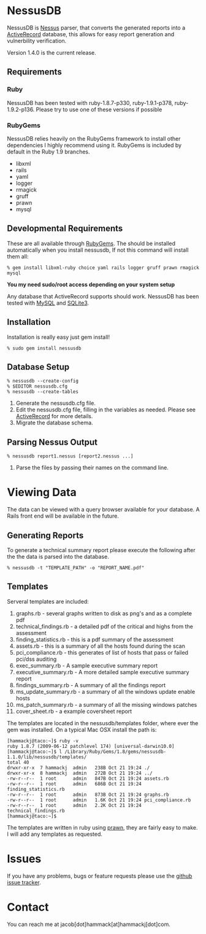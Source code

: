 # NessusDB

NessusDB is [Nessus](http://www.nessus.org) parser, that converts the generated reports into a  [ActiveRecord](http://api.rubyonrails.org/classes/ActiveRecord/Base.html) database, this allows for easy report generation and vulnerbility verification. 

Version 1.4.0 is the current release.

## Requirements

### Ruby
NessusDB has been tested with ruby-1.8.7-p330, ruby-1.9.1-p378, ruby-1.9.2-p136. Please try to use one of these versions if possible

### RubyGems
NessusDB relies heavily on the RubyGems framework to install other dependencies I highly recommend using it. RubyGems is included by default in the Ruby 1.9 branches.


- libxml
- rails
- yaml 
- logger
- rmagick
- gruff
- prawn
- mysql

## Developmental Requirements

These are all available through [RubyGems](http://rubygems.org/). The should be installed automatically when you install nessusdb, If not this command will install them all:

	% gem install libxml-ruby choice yaml rails logger gruff prawn rmagick mysql
	
**You my need sudo/root access depending on your system setup**

Any database that ActiveRecord supports should work. NessusDB has been tested with [MySQL](http://www.mysql.com/) and [SQLite3](http://sqlite.org/). 

## Installation
Installation is really easy just gem install!

	% sudo gem install nessusdb

## Database Setup

	% nessusdb --create-config
	% $EDITOR nessusdb.cfg
	% nessusdb --create-tables

1. Generate the nessusdb.cfg file.
2. Edit the nessusdb.cfg file, filling in the variables as needed. Please see [ActiveRecord](http://api.rubyonrails.org/classes/ActiveRecord/Base.html) for more details.
3. Migrate the database schema.


## Parsing Nessus Output

	% nessusdb report1.nessus [report2.nessus ...]

1. Parse the files by passing their names on the command line.


# Viewing Data #
The data can be viewed with a query browser available for your database. A Rails front end will be available in the future.

## Generating Reports ##
To generate a technical summary report please execute the following after the the data is parsed into the database.

	% nessusdb -t "TEMPLATE_PATH" -o "REPORT_NAME.pdf"
	
## Templates ##
Serveral templates are included:

1. graphs.rb - several graphs written to disk as png's and as a complete pdf
2. technical_findings.rb - a detailed pdf of the critical and highs from the assessment
3. finding_statistics.rb - this is a pdf summary of the assessment
4. assets.rb - this is a summary of all the hosts found during the scan
5. pci_compliance.rb - this generates of list of hosts that pass or failed pci/dss auditing
6. exec_summary.rb - A sample executive summary report
7. executive_summary.rb - A more detailed sample executive summary report
8. findings_summary.rb - A summary of all the findings report
9. ms_update_summary.rb - a summary of all the windows update enable hosts
10. ms_patch_summary.rb - a summary of all the missing windows patches
11. cover_sheet.rb - a example coversheet report

	
The templates are located in the nessusdb/templates folder, where ever the gem was installed. On a typical Mac OSX install the path is:

	[hammackj@taco:~]$ ruby -v
	ruby 1.8.7 (2009-06-12 patchlevel 174) [universal-darwin10.0]
	[hammackj@taco:~]$ l /Library/Ruby/Gems/1.8/gems/nessusdb-1.1.0/lib/nessusdb/templates/
	total 40
	drwxr-xr-x  7 hammackj  admin   238B Oct 21 19:24 ./
	drwxr-xr-x  8 hammackj  admin   272B Oct 21 19:24 ../
	-rw-r--r--  1 root      admin   847B Oct 21 19:24 assets.rb
	-rw-r--r--  1 root      admin   686B Oct 21 19:24 finding_statistics.rb
	-rw-r--r--  1 root      admin   873B Oct 21 19:24 graphs.rb
	-rw-r--r--  1 root      admin   1.6K Oct 21 19:24 pci_compliance.rb
	-rw-r--r--  1 root      admin   2.2K Oct 21 19:24 technical_findings.rb
	[hammackj@taco:~]$ 

The templates are written in ruby using [prawn](http://prawn.majesticseacreature.com/), they are fairly easy to make. I will add any templates as requested.

# Issues #
If you have any problems, bugs or feature requests please use the [github issue tracker](http://github.com/hammackj/nessusdb/issues).

# Contact #
You can reach me at jacob[dot]hammack[at]hammackj[dot]com.

